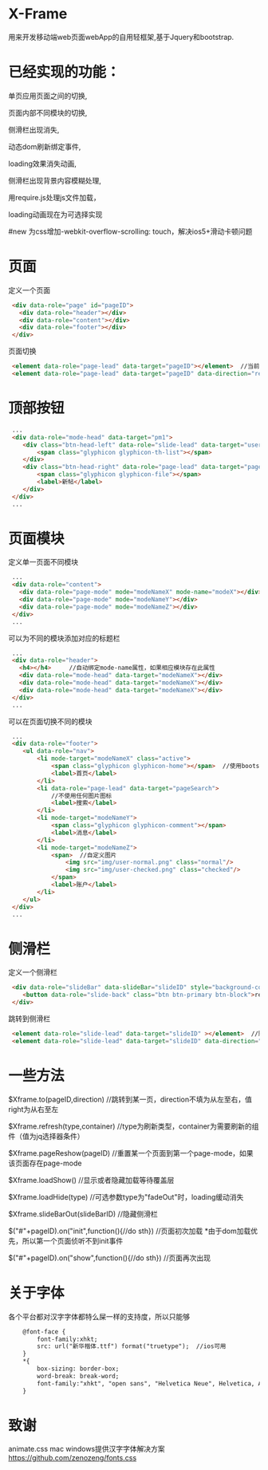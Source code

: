 # X-Frame
用来开发移动端web页面webApp的自用轻框架,基于Jquery和bootstrap.

# 已经实现的功能：
单页应用页面之间的切换,

页面内部不同模块的切换,

侧滑栏出现消失,

动态dom刷新绑定事件,

loading效果消失动画,

侧滑栏出现背景内容模糊处理,

用require.js处理js文件加载，

loading动画现在为可选择实现

#new 
为css增加-webkit-overflow-scrolling: touch，解决ios5+滑动卡顿问题

# 页面
定义一个页面
```html
 <div data-role="page" id="pageID">
   <div data-role="header"></div>
   <div data-role="content"></div>
   <div data-role="footer"></div>
 </div>
```
页面切换
```html
 <element data-role="page-lead" data-target="pageID"></element>  //当前页面向左方退出，新页面从右方进入
 <element data-role="page-lead" data-target="pageID" data-direction="reverse"></element>  //当前页面向又方退出，新页面从左方进入
```
# 顶部按钮
```html
 ...
 <div data-role="mode-head" data-target="pm1">
 	<div class="btn-head-left" data-role="slide-lead" data-target="userSlide" >
 		<span class="glyphicon glyphicon-th-list"></span>
 	</div>
 	<div class="btn-head-right" data-role="page-lead" data-target="pageEdit" data-direction="right">
 		<span class="glyphicon glyphicon-file"></span>
 		<label>新帖</label>
 	</div>
 </div>
 ...
```
# 页面模块
 定义单一页面不同模块
```html
 ...
 <div data-role="content">
   <div data-role="page-mode" mode="modeNameX" mode-name="modeX"></div>
   <div data-role="page-mode" mode="modeNameY"></div>
   <div data-role="page-mode" mode="modeNameZ"></div>
 </div>
 ...
```
可以为不同的模块添加对应的标题栏
```html
 ...
 <div data-role="header">
   <h4></h4>     //自动绑定mode-name属性，如果相应模块存在此属性
   <div data-role="mode-head" data-target="modeNameX"></div>
   <div data-role="mode-head" data-target="modeNameX"></div>
   <div data-role="mode-head" data-target="modeNameX"></div>
 </div>
 ...
```
可以在页面切换不同的模块
```html
 ...
 <div data-role="footer">
 	<ul data-role="nav">
 		<li mode-target="modeNameX" class="active">
 			<span class="glyphicon glyphicon-home"></span>  //使用bootstrap字体图标
 			<label>首页</label>
 		</li>
 		<li data-role="page-lead" data-target="pageSearch">
 			//不使用任何图片图标
 			<label>搜索</label>
 		</li>
 		<li mode-target="modeNameY">
 			<span class="glyphicon glyphicon-comment"></span>
 			<label>消息</label>
 		</li>
 		<li mode-target="modeNameZ">
 			<span>  //自定义图片
 				<img src="img/user-normal.png" class="normal"/>
 				<img src="img/user-checked.png" class="checked"/>
 			</span>
 			<label>账户</label>
 		</li>
 	</ul>
 </div>
 ...
```
# 侧滑栏
 定义一个侧滑栏
```html
 <div data-role="slideBar" data-slideBar="slideID" style="background-color: black;">
 	<button data-role="slide-back" class="btn btn-primary btn-block">return</button>   //返回按钮
 </div>
```
跳转到侧滑栏
```html
 <element data-role="slide-lead" data-target="slideID" ></element>  //默认从左边出现
 <element data-role="slide-lead" data-target="slideID" data-direction="right"></element>  //从右边出现
```
# 一些方法
 $Xframe.to(pageID,direction)  //跳转到某一页，direction不填为从左至右，值right为从右至左
 
 $Xframe.refresh(type,container)  //type为刷新类型，container为需要刷新的组件（值为jq选择器条件）
 
 $Xframe.pageReshow(pageID)   //重置某一个页面到第一个page-mode，如果该页面存在page-mode
 
 $Xframe.loadShow()   //显示或者隐藏加载等待覆盖层
 
 $Xframe.loadHide(type)  //可选参数type为"fadeOut"时，loading缓动消失
 
 $Xframe.slideBarOut(slideBarID)  //隐藏侧滑栏
 
 $("#"+pageID).on("init",function(){//do sth})   //页面初次加载  *由于dom加载优先，所以第一个页面侦听不到init事件
 
 $("#"+pageID).on("show",function(){//do sth})   //页面再次出现

# 关于字体
 各个平台都对汉字字体都特么屎一样的支持度，所以只能够
```html
	@font-face {
		font-family:xhkt;
		src: url("新华楷体.ttf") format("truetype");  //ios可用
	}
	*{
		box-sizing: border-box;
		word-break: break-word;
		font-family:"xhkt", "open sans", "Helvetica Neue", Helvetica, Arial, sans-serif;
	}
```
# 致谢
 animate.css
 mac windows提供汉字字体解决方案  https://github.com/zenozeng/fonts.css



